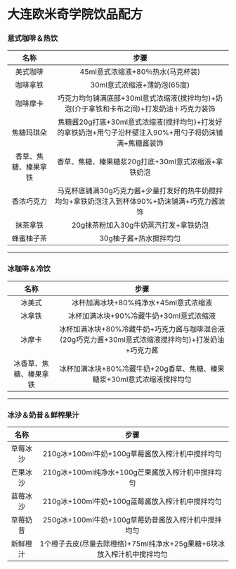 # 大连欧米奇学院饮品配方

### 意式咖啡＆热饮
名称 | 步骤
:---: | :---:
美式咖啡 | 45ml意式浓缩液+80％热水(马克杯装)   
咖啡拿铁 | 30ml意式浓缩液+薄奶泡(65度)  
咖啡摩卡 | 巧克力均匀铺满底部+30ml意式浓缩液(搅拌均匀)+奶泡(介于拿铁和卡布之间)+打发奶油＋巧克力装饰  
焦糖玛琪朵 | 焦糖酱20g打底+30ml意式浓缩液(搅拌均匀)+打发好的拿铁奶泡+用勺子沿杯壁注入90%+用勺子将奶沫铺满+焦糖酱装饰  
香草、焦糖、榛果拿铁 | 香草、焦糖、榛果糖浆20g打底+30ml意式浓缩液+拿铁奶泡  
香浓巧克力 | 马克杯底铺满30g巧克力酱+少量打发好的热牛奶搅拌均匀+拿铁奶泡注入到杯体90%+奶沫铺满+巧克力酱装饰
抹茶拿铁 | 20g抹茶粉加入30g牛奶蒸汽打发+拿铁奶泡
蜂蜜柚子茶 | 30g柚子酱+热水搅拌均匀  

---

### 冰咖啡＆冷饮
名称 | 步骤
:---: | :---:
冰美式 | 冰杯加满冰块+80%纯净水+45ml意式浓缩液
冰拿铁 | 冰杯加满冰块+90%冷藏牛奶+30ml意式浓缩液
冰摩卡 | 冰杯加满冰块+80%冷藏牛奶+巧克力酱与咖啡混合液(20g巧克力酱+30ml意式浓缩液搅拌均匀)+打发奶油+巧克力酱
冰香草、焦糖、榛果拿铁 | 冰杯加满冰块+80%冷藏牛奶+20g香草、焦糖、榛果糖浆+30ml意式浓缩液搅拌均匀

---

### 冰沙＆奶昔＆鲜榨果汁
名称 | 步骤
:---: | :---:
草莓冰沙 | 210g冰+100ml牛奶+100g草莓酱放入榨汁机中搅拌均匀
芒果冰沙 | 210g冰+100ml纯净水+100g芒果酱放入榨汁机中搅拌均匀 
蓝莓冰沙 | 210g冰+100ml牛奶+100g蓝莓酱放入榨汁机中搅拌均匀
草莓奶昔 | 250g冰+100ml牛奶+100g草莓奶昔酱放入榨汁机中搅拌均匀
新鲜橙汁 | 1个橙子去皮(尽量去除橙络)+75ml纯净水+25g果糖+6块冰放入榨汁机中搅拌均匀
